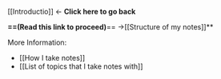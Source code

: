 [[Introductio]] <- **Click here to go back**


**==(Read this link to proceed)**== ->[[Structure of my notes]]** 

More Information:
- [[How I take notes]]
- [[List of topics that I take notes with]]
